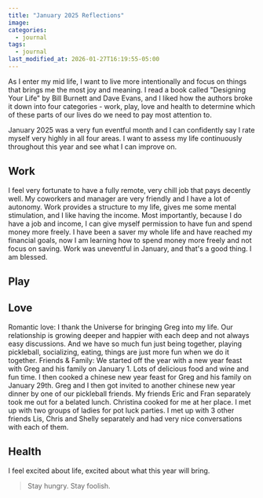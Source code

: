 ```yaml
---
title: "January 2025 Reflections"
image: 
categories:
  - journal
tags:
  - journal
last_modified_at: 2026-01-27T16:19:55-05:00
---
```



As I enter my mid life, I want to live more intentionally and focus on things that brings me the most joy and meaning. I read a book called "Designing Your Life" by Bill Burnett and Dave Evans, and I liked how the authors broke it down into four categories - work, play, love and health to determine which of these parts of our lives do we need to pay most attention to.


January 2025 was a very fun eventful month and I can confidently say I rate myself very highly in all four areas. I want to assess my life continuously throughout this year and see what I can improve on.


## Work
I feel very fortunate to have a fully remote, very chill job that pays decently well. My coworkers and manager are very friendly and I have a lot of autonomy. Work provides a structure to my life, gives me some mental stimulation, and I like having the income. Most importantly, because I do have a job and income, I can give myself permission to have fun and spend money more freely. I have been a saver my whole life and have reached my financial goals, now I am learning how to spend money more freely and not focus on saving.
Work was uneventful in January, and that's a good thing. I am blessed.

## Play 

## Love

Romantic love: 
I thank the Universe for bringing Greg into my life. Our relationship is growing deeper and happier with each deep and not always easy discussions. And we have so much fun just being together, playing pickleball, socializing, eating, things are just more fun when we do it together.
Friends & Family:
We started off the year with a new year feast with Greg and his family on January 1. Lots of delicious food and wine and fun time. I then cooked a chinese new year feast for Greg and his family on January 29th. Greg and I then got invited to another chinese new year dinner by one of our pickleball friends.
My friends Eric and Fran separately took me out for a belated lunch. Christina cooked for me at her place. I met up with two groups of ladies for pot luck parties. I met up with 3 other friends Lis, Chris and Shelly separately and had very nice conversations with each of them. 



## Health
 

I feel excited about life, excited about what this year will bring. 


> Stay hungry. Stay foolish.